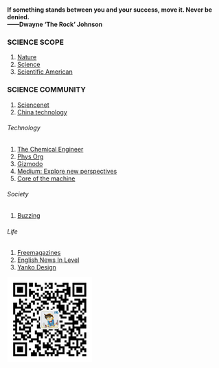 
<br>

**If something stands between you and your success, move it. Never be denied.**  
**——Dwayne ‘The Rock’ Johnson**

### SCIENCE SCOPE
1. [Nature](https://www.nature.com/)
1. [Science](https://www.sciencemag.org/)
1. [Scientific American](https://www.scientificamerican.com)

### SCIENCE COMMUNITY
1. [Sciencenet](https://www.sciencenet.cn/)
1. [China technology](https://www.kepuchina.cn/)

###### Technology
1. [The Chemical Engineer](https://www.thechemicalengineer.com/)
1. [Phys Org](https://phys.org/page2.html)
1. [Gizmodo](https://gizmodo.com/)
1. [Medium: Explore new perspectives](https://medium.com/)
1. [Core of the machine](https://www.jiqizhixin.com/industry)

###### Society
1. [Buzzing](https://www.buzzing.cc/)

###### Life
1. [Freemagazines](https://freemagazines.top/)
1. [English News In Level ](https://englishnewsinlevels.com/news/level-3)
1. [Yanko Design](https://www.yankodesign.com/)

![](/img/qrcode_wechat.jpg)